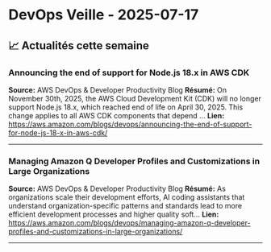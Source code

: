 # DevOps Veille - 2025-07-17

## 📈 Actualités cette semaine

### Announcing the end of support for Node.js 18.x in AWS CDK
**Source:** AWS DevOps & Developer Productivity Blog
**Résumé:** On November 30th, 2025, the AWS Cloud Development Kit (CDK) will no longer support Node.js 18.x, which reached end of life on April 30, 2025. This change applies to all AWS CDK components that depend ...
**Lien:** https://aws.amazon.com/blogs/devops/announcing-the-end-of-support-for-node-js-18-x-in-aws-cdk/

---

### Managing Amazon Q Developer Profiles and Customizations in Large Organizations
**Source:** AWS DevOps & Developer Productivity Blog
**Résumé:** As organizations scale their development efforts, AI coding assistants that understand organization-specific patterns and standards lead to more efficient development processes and higher quality soft...
**Lien:** https://aws.amazon.com/blogs/devops/managing-amazon-q-developer-profiles-and-customizations-in-large-organizations/

---

